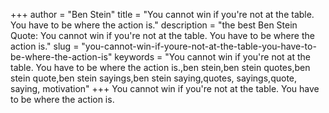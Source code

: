 +++
author = "Ben Stein"
title = "You cannot win if you're not at the table. You have to be where the action is."
description = "the best Ben Stein Quote: You cannot win if you're not at the table. You have to be where the action is."
slug = "you-cannot-win-if-youre-not-at-the-table-you-have-to-be-where-the-action-is"
keywords = "You cannot win if you're not at the table. You have to be where the action is.,ben stein,ben stein quotes,ben stein quote,ben stein sayings,ben stein saying,quotes, sayings,quote, saying, motivation"
+++
You cannot win if you're not at the table. You have to be where the action is.
